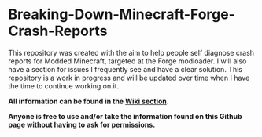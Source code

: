 # Breaking-Down-Minecraft-Forge-Crash-Reports

This repository was created with the aim to help people self diagnose crash reports for Modded Minecraft, targeted at the Forge modloader. I will also have a section for issues I frequently see and have a clear solution. This repository is a work in progress and will be updated over time when I have the time to continue working on it.

**All information can be found in the [Wiki section](https://github.com/04Slash/Dissecting-Crash-Reports/wiki).**

**Anyone is free to use and/or take the information found on this Github page without having to ask for permissions.**
